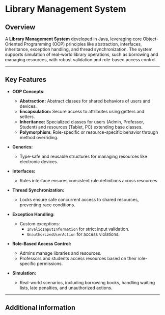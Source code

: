 # Library Management System

## Overview
A **Library Management System** developed in Java, leveraging core Object-Oriented Programming (OOP) principles like abstraction, interfaces, inheritance, exception handling, and thread synchronization. The system supports simulation of real-world library operations, such as borrowing and managing resources, with robust validation and role-based access control.

---

## Key Features
- **OOP Concepts:**
  - **Abstraction:** Abstract classes for shared behaviors of users and devices.
  - **Encapsulation:** Secure access to attributes using getters and setters.
  - **Inheritance:** Specialized classes for users (Admin, Professor, Student) and resources (Tablet, PC) extending base classes.
  - **Polymorphism:** Role-specific or resource-specific behavior through method overriding.

- **Generics:**
  - Type-safe and reusable structures for managing resources like electronic devices.

- **Interfaces:**
  - Rules interface ensures consistent rule definitions across resources.

- **Thread Synchronization:**
  - Locks ensure safe concurrent access to shared resources, preventing race conditions.

- **Exception Handling:**
  - Custom exceptions:
    - `InvalidInputInformation` for strict input validation.
    - `UnauthorizedUserAction` for access violations.

- **Role-Based Access Control:**
  - Admins manage libraries and resources.
  - Professors and students access resources based on their role-specific permissions.

- **Simulation:**
  - Real-world scenarios, including borrowing books, handling waiting lists, late penalties, and unauthorized actions.
---

## Additional information 








